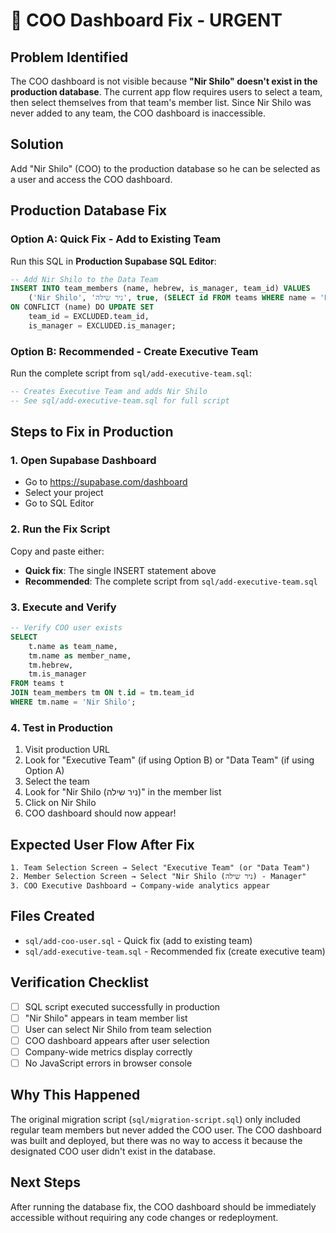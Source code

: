 # 🚨 COO Dashboard Fix - URGENT

## Problem Identified
The COO dashboard is not visible because **"Nir Shilo" doesn't exist in the production database**. The current app flow requires users to select a team, then select themselves from that team's member list. Since Nir Shilo was never added to any team, the COO dashboard is inaccessible.

## Solution
Add "Nir Shilo" (COO) to the production database so he can be selected as a user and access the COO dashboard.

## Production Database Fix

### Option A: Quick Fix - Add to Existing Team
Run this SQL in **Production Supabase SQL Editor**:

```sql
-- Add Nir Shilo to the Data Team
INSERT INTO team_members (name, hebrew, is_manager, team_id) VALUES
    ('Nir Shilo', 'ניר שילה', true, (SELECT id FROM teams WHERE name = 'Data Team'))
ON CONFLICT (name) DO UPDATE SET
    team_id = EXCLUDED.team_id,
    is_manager = EXCLUDED.is_manager;
```

### Option B: Recommended - Create Executive Team
Run the complete script from `sql/add-executive-team.sql`:

```sql
-- Creates Executive Team and adds Nir Shilo
-- See sql/add-executive-team.sql for full script
```

## Steps to Fix in Production

### 1. Open Supabase Dashboard
- Go to https://supabase.com/dashboard
- Select your project
- Go to SQL Editor

### 2. Run the Fix Script
Copy and paste either:
- **Quick fix**: The single INSERT statement above
- **Recommended**: The complete script from `sql/add-executive-team.sql`

### 3. Execute and Verify
```sql
-- Verify COO user exists
SELECT 
    t.name as team_name,
    tm.name as member_name,
    tm.hebrew,
    tm.is_manager
FROM teams t
JOIN team_members tm ON t.id = tm.team_id
WHERE tm.name = 'Nir Shilo';
```

### 4. Test in Production
1. Visit production URL
2. Look for "Executive Team" (if using Option B) or "Data Team" (if using Option A)
3. Select the team
4. Look for "Nir Shilo (ניר שילה)" in the member list
5. Click on Nir Shilo
6. COO dashboard should now appear!

## Expected User Flow After Fix

```
1. Team Selection Screen → Select "Executive Team" (or "Data Team")
2. Member Selection Screen → Select "Nir Shilo (ניר שילה) - Manager"
3. COO Executive Dashboard → Company-wide analytics appear
```

## Files Created
- `sql/add-coo-user.sql` - Quick fix (add to existing team)
- `sql/add-executive-team.sql` - Recommended fix (create executive team)

## Verification Checklist
- [ ] SQL script executed successfully in production
- [ ] "Nir Shilo" appears in team member list
- [ ] User can select Nir Shilo from team selection
- [ ] COO dashboard appears after user selection
- [ ] Company-wide metrics display correctly
- [ ] No JavaScript errors in browser console

## Why This Happened
The original migration script (`sql/migration-script.sql`) only included regular team members but never added the COO user. The COO dashboard was built and deployed, but there was no way to access it because the designated COO user didn't exist in the database.

## Next Steps
After running the database fix, the COO dashboard should be immediately accessible without requiring any code changes or redeployment.